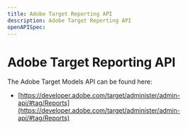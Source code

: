 ```yaml
---
title: Adobe Target Reporting API
description: Adobe Target Reporting API
openAPISpec: 
---
```


# Adobe Target Reporting API

The Adobe Target Models API can be found here:

* [https://developer.adobe.com/target/administer/admin-api/#tag/Reports](https://developer.adobe.com/target/administer/admin-api/#tag/Reports)